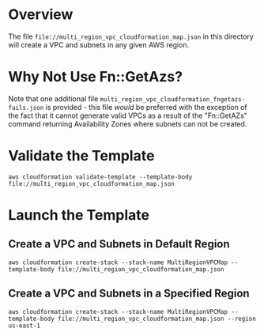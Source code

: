 # Overview
The file `file://multi_region_vpc_cloudformation_map.json` in this directory will create a VPC and subnets in any given AWS region.

# Why Not Use Fn::GetAzs?
Note that one additional file `multi_region_vpc_cloudformation_fngetazs-fails.json` is provided - this file _would_ be preferred with the exception of the fact that it cannot generate valid VPCs as a result of the "Fn::GetAZs" command returning Availability Zones where subnets can not be created.

# Validate the Template

`aws cloudformation validate-template --template-body file://multi_region_vpc_cloudformation_map.json`

# Launch the Template
## Create a VPC and Subnets in Default Region
`aws cloudformation create-stack --stack-name MultiRegionVPCMap --template-body file://multi_region_vpc_cloudformation_map.json`

## Create a VPC and Subnets in a Specified Region
`aws cloudformation create-stack --stack-name MultiRegionVPCMap --template-body file://multi_region_vpc_cloudformation_map.json --region us-east-1`
